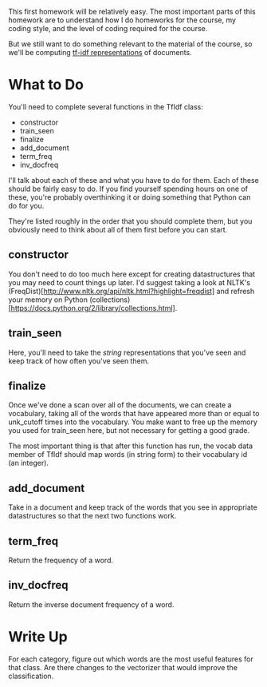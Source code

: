 
This first homework will be relatively easy.  The most important parts
of this homework are to understand how I do homeworks for the course,
my coding style, and the level of coding required for the course.

But we still want to do something relevant to the material of the
course, so we'll be computing [tf-idf
representations](https://onlinelibrary.wiley.com/doi/full/10.1002/bult.274)
of documents.


What to Do
=============

You'll need to complete several functions in the TfIdf class:
* constructor
* train_seen
* finalize
* add_document
* term_freq
* inv_docfreq

I'll talk about each of these and what you have to do for them.  Each
of these should be fairly easy to do.  If you find yourself spending
hours on one of these, you're probably overthinking it or doing
something that Python can do for you.

They're listed roughly in the order that you should complete them, but
you obviously need to think about all of them first before you can
start.

constructor
--------------

You don't need to do too much here except for creating datastructures
that you may need to count things up later.  I'd suggest taking a look
at NLTK's
(FreqDist)[http://www.nltk.org/api/nltk.html?highlight=freqdist] and
refresh your memory on Python
(collections)[https://docs.python.org/2/library/collections.html].

train_seen
----------

Here, you'll need to take the *string* representations that you've
seen and keep track of how often you've seen them.

finalize
----------

Once we've done a scan over all of the documents, we can create a
vocabulary, taking all of the words that have appeared more than or
equal to unk_cutoff times into the vocabulary.  You make want to free
up the memory you used for train_seen here, but not necessary for
getting a good grade.

The most important thing is that after this function has run, the
vocab data member of TfIdf should map words (in string form) to their
vocabulary id (an integer).

add_document
---------

Take in a document and keep track of the words that you see in
appropriate datastructures so that the next two functions work.

term_freq
----------

Return the frequency of a word.

inv_docfreq
-------------

Return the inverse document frequency of a word.


Write Up
=================

For each category, figure out which words are the most useful features
for that class.  Are there changes to the vectorizer that would
improve the classification.